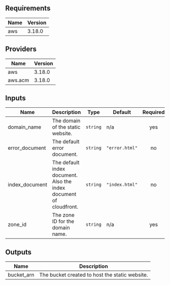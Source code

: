 ## Requirements

| Name | Version |
|------|---------|
| aws | 3.18.0 |

## Providers

| Name | Version |
|------|---------|
| aws | 3.18.0 |
| aws.acm | 3.18.0 |

## Inputs

| Name | Description | Type | Default | Required |
|------|-------------|------|---------|:--------:|
| domain\_name | The domain of the static website. | `string` | n/a | yes |
| error\_document | The default error document. | `string` | `"error.html"` | no |
| index\_document | The default index document. Also the index document of cloudfront. | `string` | `"index.html"` | no |
| zone\_id | The zone ID for the domain name. | `string` | n/a | yes |

## Outputs

| Name | Description |
|------|-------------|
| bucket\_arn | The bucket created to host the static website. |

